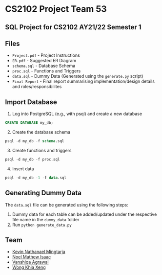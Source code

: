 # CS2102 Project Team 53

## SQL Project for CS2102 AY21/22 Semester 1

## Files
- `Project.pdf` - Project Instructions
- `ER.pdf` - Suggested ER Diagram
- `schema.sql` -  Database Schema
- `proc.sql` - Functions and Triggers
- `data.sql` - Dummy Data (Generated using the `generate.py` script) 
- `Final Report` - Final report summarising implementation/design details and roles/responsibilites



## Import Database
1. Log into PostgreSQL (e.g., with psql) and create a new database  
```sql
CREATE DATABASE my_db;
```

2. Create the database schema  
```sql
psql -d my_db -f schema.sql
```

3. Create functions and triggers  
```sql
psql -d my_db -f proc.sql
```

4. Insert data   
```sql
psql -d my_db -1 -f data.sql
```

## Generating Dummy Data
The `data.sql` file can be generated using the following steps:

1. Dummy data for each table can be added/updated under the respective file name in the `dummy_data` folder
2. Run `python generate_data.py`

## Team
- [Kevin Nathanael Mingtarja](https://www.linkedin.com/in/kevinmingtarja/)
- [Noel Mathew Isaac](https://www.linkedin.com/in/noelmathewisaac/)
- [Vanshiqa Agrawal](https://www.linkedin.com/in/vanshiqa-agrawal-71b228180/)
- [Wong Khia Xeng](https://www.linkedin.com/in/wong-khia-xeng-aba63a204/)
